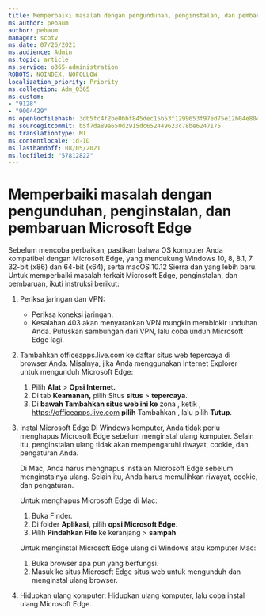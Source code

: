 ```yaml
---
title: Memperbaiki masalah dengan pengunduhan, penginstalan, dan pembaruan Microsoft Edge
ms.author: pebaum
author: pebaum
manager: scotv
ms.date: 07/26/2021
ms.audience: Admin
ms.topic: article
ms.service: o365-administration
ROBOTS: NOINDEX, NOFOLLOW
localization_priority: Priority
ms.collection: Adm_O365
ms.custom:
- "9128"
- "9004429"
ms.openlocfilehash: 3db5fc4f2be0bbf845dec15b53f1299653f97ed75e12b04e8041de5982f5a74a
ms.sourcegitcommit: b5f7da89a650d2915dc652449623c78be6247175
ms.translationtype: MT
ms.contentlocale: id-ID
ms.lasthandoff: 08/05/2021
ms.locfileid: "57812822"
---
```

# <a name="fix-problems-with-the-download-installation-and-update-of-microsoft-edge"></a>Memperbaiki masalah dengan pengunduhan, penginstalan, dan pembaruan Microsoft Edge

Sebelum mencoba perbaikan, pastikan bahwa OS komputer Anda kompatibel dengan Microsoft Edge, yang mendukung Windows 10, 8, 8.1, 7 32-bit (x86) dan 64-bit (x64), serta macOS 10.12 Sierra dan yang lebih baru. Untuk memperbaiki masalah terkait Microsoft Edge, penginstalan, dan pembaruan, ikuti instruksi berikut:

1. Periksa jaringan dan VPN:
    - Periksa koneksi jaringan.
    - Kesalahan 403 akan menyarankan VPN mungkin memblokir unduhan Anda. Putuskan sambungan dari VPN, lalu coba unduh Microsoft Edge lagi.
1. Tambahkan officeapps.live.com ke daftar situs web tepercaya di browser Anda.
    Misalnya, jika Anda menggunakan Internet Explorer untuk mengunduh Microsoft Edge:
    1. Pilih **Alat**  >  **Opsi Internet.**
    2. Di tab **Keamanan,** pilih Situs **situs**  >  **tepercaya**.
    3. Di **bawah Tambahkan situs web ini ke** zona , ketik , <https://officeapps.live.com> **pilih** Tambahkan , lalu pilih **Tutup**.
1. Instal Microsoft Edge Di Windows komputer, Anda tidak perlu menghapus Microsoft Edge sebelum menginstal ulang komputer. Selain itu, penginstalan ulang tidak akan mempengaruhi riwayat, cookie, dan pengaturan Anda.

    Di Mac, Anda harus menghapus instalan Microsoft Edge sebelum menginstalnya ulang. Selain itu, Anda harus memulihkan riwayat, cookie, dan pengaturan.

    Untuk menghapus Microsoft Edge di Mac:
    1. Buka Finder.
    2. Di folder **Aplikasi,** pilih **opsi Microsoft Edge**.
    3. Pilih **Pindahkan File** ke keranjang  >  **sampah**.

    Untuk menginstal Microsoft Edge ulang di Windows atau komputer Mac:
    1. Buka browser apa pun yang berfungsi.
    2. Masuk ke situs Microsoft Edge situs web untuk mengunduh dan menginstal ulang browser.
1. Hidupkan ulang komputer: Hidupkan ulang komputer, lalu coba instal ulang Microsoft Edge.

